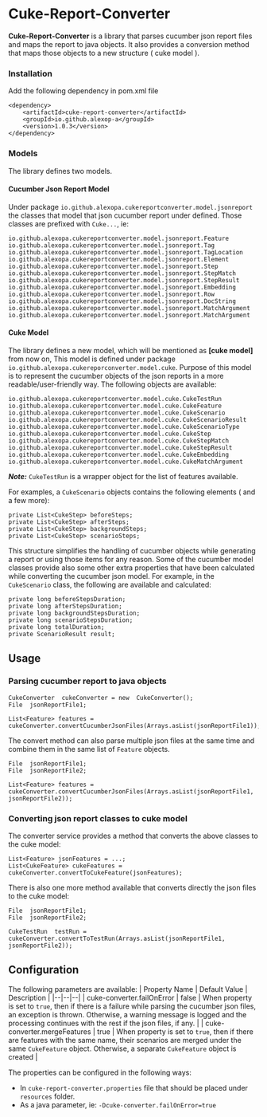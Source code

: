 # Cuke-Report-Converter

**Cuke-Report-Converter** is a library that parses cucumber json report files and maps the report to java objects. It also provides a conversion method that maps those objects to a new structure ( cuke model ).

### Installation
Add the following dependency in pom.xml file

	<dependency>
		<artifactId>cuke-report-converter</artifactId>
		<groupId>io.github.alexop-a</groupId>
		<version>1.0.3</version>
	</dependency>

### Models
The library defines two models.

#### Cucumber Json Report Model
Under package `io.github.alexopa.cukereportconverter.model.jsonreport` the classes that model that json cucumber report under defined. Those classes are prefixed with `Cuke...`, ie:
```
io.github.alexopa.cukereportconverter.model.jsonreport.Feature
io.github.alexopa.cukereportconverter.model.jsonreport.Tag
io.github.alexopa.cukereportconverter.model.jsonreport.TagLocation
io.github.alexopa.cukereportconverter.model.jsonreport.Element
io.github.alexopa.cukereportconverter.model.jsonreport.Step
io.github.alexopa.cukereportconverter.model.jsonreport.StepMatch
io.github.alexopa.cukereportconverter.model.jsonreport.StepResult
io.github.alexopa.cukereportconverter.model.jsonreport.Embedding
io.github.alexopa.cukereportconverter.model.jsonreport.Row
io.github.alexopa.cukereportconverter.model.jsonreport.DocString
io.github.alexopa.cukereportconverter.model.jsonreport.MatchArgument
io.github.alexopa.cukereportconverter.model.jsonreport.MatchArgument
```

#### Cuke Model
The library defines a new model, which will be mentioned as **[cuke model]** from now on, This model is defined under package `io.github.alexopa.cukereporconverter.model.cuke`. Purpose of this model is to represent the cucumber objects of the json reports in a more readable/user-friendly way. The following objects are available:
```
io.github.alexopa.cukereportconverter.model.cuke.CukeTestRun
io.github.alexopa.cukereportconverter.model.cuke.CukeFeature
io.github.alexopa.cukereportconverter.model.cuke.CukeScenario
io.github.alexopa.cukereportconverter.model.cuke.CukeScenarioResult
io.github.alexopa.cukereportconverter.model.cuke.CukeScenarioType
io.github.alexopa.cukereportconverter.model.cuke.CukeStep
io.github.alexopa.cukereportconverter.model.cuke.CukeStepMatch
io.github.alexopa.cukereportconverter.model.cuke.CukeStepResult
io.github.alexopa.cukereportconverter.model.cuke.CukeEmbedding
io.github.alexopa.cukereportconverter.model.cuke.CukeMatchArgument
```

***Note:*** `CukeTestRun` is a wrapper object for the list of features available.

For examples, a `CukeScenario` objects contains the following elements ( and a few more):
```
private List<CukeStep> beforeSteps;
private List<CukeStep> afterSteps;
private List<CukeStep> backgroundSteps;
private List<CukeStep> scenarioSteps;
```
This structure simplifies the handling of cucumber objects while generating a report or using those items for any reason.
Some of the cucumber model classes provide also some other extra properties that have been calculated while converting the cucumber json model.
For example, in the `CukeScenario` class, the following are available and calculated:
```
private long beforeStepsDuration;
private long afterStepsDuration;
private long backgroundStepsDuration;
private long scenarioStepsDuration;
private long totalDuration;
private ScenarioResult result;
```


## Usage
### Parsing cucumber report to java objects
```
CukeConverter  cukeConverter = new  CukeConverter();
File  jsonReportFile1;

List<Feature> features = cukeConverter.convertCucumberJsonFiles(Arrays.asList(jsonReportFile1));
```
The convert method can also parse multiple json files at the same time and combine them in the same list of `Feature` objects.
```
File  jsonReportFile1;
File  jsonReportFile2;

List<Feature> features = cukeConverter.convertCucumberJsonFiles(Arrays.asList(jsonReportFile1, jsonReportFile2));
```


### Converting json report classes to cuke model
The converter service provides a method that converts the above classes to the cuke model:
```
List<Feature> jsonFeatures = ...;
List<CukeFeature> cukeFeatures = cukeConverter.convertToCukeFeature(jsonFeatures);
```

There is also one more method available that converts directly the json files to the cuke model:
```
File  jsonReportFile1;
File  jsonReportFile2;

CukeTestRun  testRun = cukeConverter.convertToTestRun(Arrays.asList(jsonReportFile1, jsonReportFile2));
```

## Configuration
The following parameters are available:
| Property Name | Default Value  | Description |
|--|--|--|
| cuke-converter.failOnError  | false | When property is set to `true`, then if there is a failure while parsing the cucumber json files, an exception is thrown. Otherwise, a warning message is logged and the processing continues with the rest if the json files, if any.  |
| cuke-converter.mergeFeatures | true | When property is set to `true`, then if there are features with the same name, their scenarios are merged under the same `CukeFeature` object. Otherwise, a separate `CukeFeature` object is created |


The properties can be configured in the following ways:
- In `cuke-report-converter.properties` file that should be placed under `resources` folder.
- As a java parameter, ie: `-Dcuke-converter.failOnError=true`
